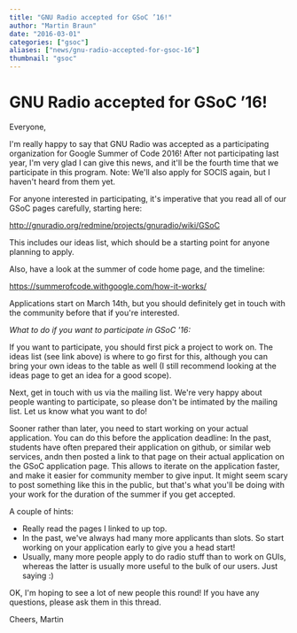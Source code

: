 ```yaml
---
title: "GNU Radio accepted for GSoC ’16!"
author: "Martin Braun"
date: "2016-03-01"
categories: ["gsoc"]
aliases: ["news/gnu-radio-accepted-for-gsoc-16"]
thumbnail: "gsoc"
---
```


# GNU Radio accepted for GSoC &#8217;16!

Everyone,

I'm really happy to say that GNU Radio was accepted as a participating organization for Google Summer of Code 2016! After not participating last year, I'm very glad I can give this news, and it'll be the fourth time that we participate in this program.
Note: We'll also apply for SOCIS again, but I haven't heard from them yet.

For anyone interested in participating, it's imperative that you read all of our GSoC pages carefully, starting here:

http://gnuradio.org/redmine/projects/gnuradio/wiki/GSoC

This includes our ideas list, which should be a starting point for anyone planning to apply.

Also, have a look at the summer of code home page, and the timeline:

https://summerofcode.withgoogle.com/how-it-works/

Applications start on March 14th, but you should definitely get in touch with the community before that if you're interested.

*What to do if you want to participate in GSoC '16:*

If you want to participate, you should first pick a project to work on. The ideas list (see link above) is where to go first for this, although you can bring your own ideas to the table as well (I still recommend looking at the ideas page to get an idea for a good scope).

Next, get in touch with us via the mailing list. We're very happy about people wanting to participate, so please don't be intimated by the mailing list. Let us know what you want to do!

Sooner rather than later, you need to start working on your actual application. You can do this before the application deadline: In the past, students have often prepared their application on github, or similar web services, andn then posted a link to that page on their actual application on the GSoC application page. This allows to iterate on the application faster, and make it easier for community member to give input. It might seem scary to post something like this in the public, but that's what you'll be doing with your work for the duration of the summer if you get accepted.

A couple of hints:
- Really read the pages I linked to up top.
- In the past, we've always had many more applicants than slots. So start working on your application early to give you a head start!
- Usually, many more people apply to do radio stuff than to work on GUIs, whereas the latter is usually more useful to the bulk of our users. Just saying :)

OK, I'm hoping to see a lot of new people this round! If you have any questions, please ask them in this thread.

Cheers,
Martin
